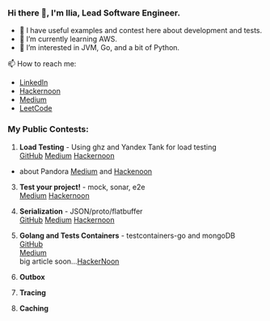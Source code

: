 ### Hi there 👋, I'm Ilia, Lead Software Engineer.

- 🔭 I have useful examples and contest here about development and tests.
- 🌱 I’m currently learning AWS.
- 👀 I’m interested in JVM, Go, and a bit of Python.

📫 How to reach me:
- [LinkedIn](https://www.linkedin.com/in/ilia-iv-er/)
- [Hackernoon](https://hackernoon.com/u/lookingforere)
- [Medium](https://hackernoon.com/u/lookingforere)
- [LeetCode](https://leetcode.com/SomeEPersonLikeMe/)

### My Public Contests:

1) **Load Testing** - Using ghz and Yandex Tank for load testing  
[GitHub](https://github.com/IliaEre/load-test-contest) [Medium](https://lookingforere.medium.com/fast-load-testing-with-yandextank-and-ghz-77157bf4a779) [Hackernoon](https://hackernoon.com/turbocharge-load-testing-yandextank-ghz-combo-for-lightning-fast-code-checks)
+ about Pandora [Medium](https://medium.com/@lookingforere/yandex-pandora-performance-testing-unleashing-versatility-like-a-swiss-army-knife-12c250f2bff2) and [Hackenoon](https://hackernoon.com/leveraging-yandex-pandora-stress-testing-grpc-and-flatbuffer-services)
3) **Test your project!** - mock, sonar, e2e  
[Medium](https://lookingforere.medium.com/just-test-your-project-part-1-da33a8b823b4) [Hackernoon](https://hackernoon.com/just-go-ahead-and-test-your-project-part-1)
4) **Serialization** - JSON/proto/flatbuffer  
[GitHub](https://github.com/IliaEre/serialisation-contest) [Medium](https://medium.com/@lookingforere/json-vs-proto-grpc-vs-flatbuffer-speed-showdown-for-mobile-app-backends-e3972074c35c) [Hackernoon](https://hackernoon.com/flutbuffers-in-2024-can-we-recreate-old-success-performance-optimization-takes-center-stage)
5) **Golang and Tests Containers** - testcontainers-go and mongoDB  
[GitHub](https://github.com/IliaEre/testcontainer-contest?source=post_page-----d30a50e11292--------------------------------)  
[Medium](https://lookingforere.medium.com/one-more-time-about-golang-and-testcontainers-d30a50e11292)  
big article soon...[HackerNoon]()

6) **Outbox**
7) **Tracing**
8) **Caching**
